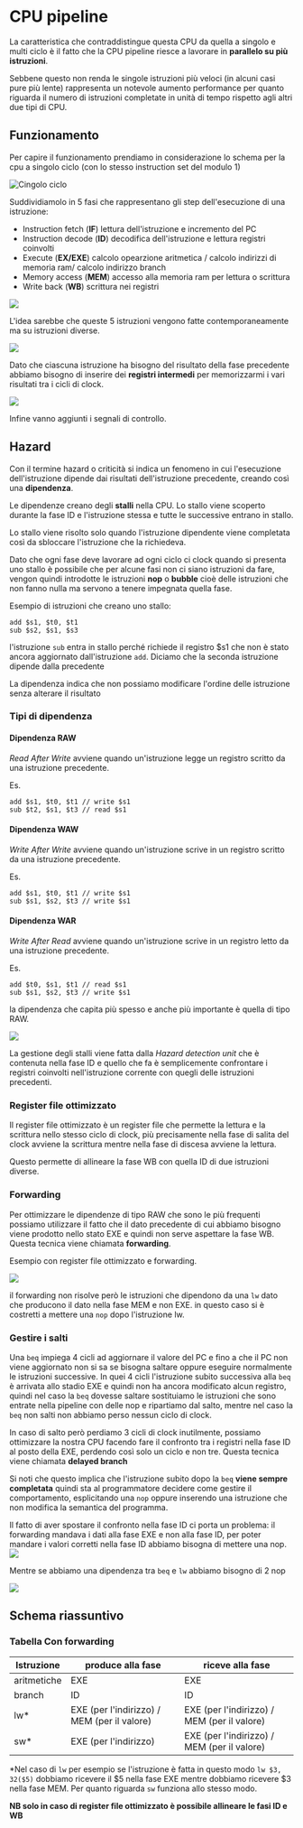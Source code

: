 ﻿# CPU pipeline

La caratteristica che contraddistingue questa CPU da quella a singolo e multi ciclo è il fatto che la CPU pipeline riesce a lavorare in **parallelo su più istruzioni**.

Sebbene questo non renda le singole istruzioni più veloci (in alcuni casi pure più lente) rappresenta un notevole aumento performance per quanto riguarda il numero di istruzioni completate in unità di tempo rispetto agli altri due tipi di CPU.

## Funzionamento

Per capire il funzionamento prendiamo in considerazione lo schema per la cpu a singolo ciclo (con lo stesso instruction set del modulo 1)

![Cingolo ciclo](https://i.ibb.co/WN9fMFr/cingolo-ciclo.png)

Suddividiamolo in 5 fasi che rappresentano gli step dell'esecuzione di una istruzione:

- Instruction fetch (**IF**)
	lettura dell'istruzione e incremento del PC
- Instruction decode (**ID**)
	decodifica dell'istruzione e lettura registri coinvolti
- Execute (**EX/EXE**)
	calcolo opearzione aritmetica / calcolo indirizzi di memoria ram/ calcolo indirizzo branch
- Memory access (**MEM**)
	accesso alla memoria ram per lettura o scrittura
- Write back (**WB**)
	scrittura nei registri

![](https://i.ibb.co/41gjSF4/5steps.png)

L'idea sarebbe che queste 5 istruzioni vengono fatte contemporaneamente ma su istruzioni diverse.

![](https://i.ibb.co/L924VjJ/example.png)

Dato che ciascuna istruzione ha bisogno del risultato della fase precedente abbiamo bisogno di inserire dei **registri intermedi** per memorizzarmi i vari risultati tra i cicli di clock.

![](https://i.ibb.co/KDDdDH8/reg-interm.png)

Infine vanno aggiunti i segnali di controllo.

## Hazard

Con il termine hazard o criticità si indica un fenomeno in cui l'esecuzione dell'istruzione dipende dai risultati dell'istruzione precedente, creando così una **dipendenza**.

Le dipendenze creano degli **stalli** nella CPU. Lo stallo viene scoperto durante la fase ID e l'istruzione stessa e tutte le successive entrano in stallo.

Lo stallo viene risolto solo quando l'istruzione dipendente viene completata così da sbloccare l'istruzione che la richiedeva.

Dato che ogni fase deve lavorare ad ogni ciclo ci clock quando si presenta uno stallo è possibile che per alcune fasi non ci siano istruzioni da fare, vengon quindi introdotte le istruzioni **nop** o **bubble** cioè delle istruzioni che non fanno nulla ma servono a tenere impegnata quella fase.

Esempio di istruzioni che creano uno stallo:

```
add $s1, $t0, $t1
sub $s2, $s1, $s3 
```

l'istruzione `sub` entra in stallo perché richiede il registro $s1 che non è stato ancora aggiornato dall'istruzione `add`. Diciamo che la seconda istruzione dipende dalla precedente

La dipendenza indica che non possiamo modificare l'ordine delle istruzione senza alterare il risultato

### Tipi di dipendenza

#### Dipendenza RAW

*Read After Write* avviene quando un'istruzione legge un registro scritto da una istruzione precedente.

Es.

	add $s1, $t0, $t1 // write $s1
	sub $t2, $s1, $t3 // read $s1

#### Dipendenza WAW

*Write After Write* avviene quando un'istruzione scrive in un registro scritto da una istruzione precedente.

Es.

	add $s1, $t0, $t1 // write $s1
	sub $s1, $s2, $t3 // write $s1

#### Dipendenza WAR

*Write After Read* avviene quando un'istruzione scrive in un registro letto da una istruzione precedente.

Es.

	add $t0, $s1, $t1 // read $s1
	sub $s1, $s2, $t3 // write $s1


la dipendenza che capita più spesso e anche più importante è quella di tipo RAW.

![](https://i.ibb.co/2sXVrWx/esempio-dipendenze.png)

La gestione degli stalli viene fatta dalla *Hazard detection unit* che è contenuta nella fase ID e quello che fa è semplicemente confrontare i registri coinvolti nell'istruzione corrente con quegli delle istruzioni precedenti.

### Register file ottimizzato

Il register file ottimizzato è un register file che permette la lettura e la scrittura nello stesso ciclo di clock, più precisamente nella fase di salita del clock avviene la scrittura mentre nella fase di discesa avviene la lettura.

Questo permette di allineare la fase WB con quella ID di due istruzioni diverse.

### Forwarding

Per ottimizzare le dipendenze di tipo RAW che sono le più frequenti possiamo utilizzare il fatto che il dato precedente di cui abbiamo bisogno viene prodotto nello stato EXE e quindi non serve aspettare la fase WB. Questa tecnica viene chiamata **forwarding**.

Esempio con register file ottimizzato e forwarding.

![](https://i.ibb.co/bWDZ3dQ/rfott-forwarding.png)

il forwarding non risolve però le istruzioni che dipendono da una `lw` dato che producono il dato nella fase MEM e non EXE. in questo caso si è costretti a mettere una `nop` dopo l'istruzione lw.


### Gestire i salti

Una `beq` impiega 4 cicli ad aggiornare il valore del PC e fino a che il PC non viene aggiornato non si sa se bisogna saltare oppure eseguire normalmente le istruzioni successive.
In quei 4 cicli l'istruzione subito successiva alla `beq` è arrivata allo stadio EXE e quindi non ha ancora modificato alcun registro, quindi nel caso la `beq` dovesse saltare sostituiamo le istruzioni che sono entrate nella pipeline con delle nop e ripartiamo dal salto, mentre nel caso la `beq` non salti non abbiamo perso nessun ciclo di clock.

In caso di salto però perdiamo 3 cicli di clock inutilmente, possiamo ottimizzare la nostra CPU facendo fare il confronto tra i registri nella fase ID al posto della EXE, perdendo così solo un ciclo e non tre. Questa tecnica viene chiamata **delayed branch**

Si noti che questo implica che l'istruzione subito dopo la `beq` **viene sempre completata** quindi sta al programmatore decidere come gestire il comportamento, esplicitando una `nop` oppure inserendo una istruzione che non modifica la semantica del programma.

Il fatto di aver spostare il confronto nella fase ID ci porta un problema: il forwarding mandava i dati alla fase EXE e non alla fase ID, per poter mandare i valori corretti nella fase ID abbiamo bisogna di mettere una nop.
![](https://i.ibb.co/jVZ2FtK/exebeq.png)

Mentre se abbiamo una dipendenza tra `beq` e `lw` abbiamo bisogno di 2 nop

![](https://i.ibb.co/rfW2yJ1/exelwbeq.png)

## Schema riassuntivo

### Tabella Con forwarding

|Istruzione| produce alla fase | riceve alla fase |
|--|--|--|
| aritmetiche | EXE | EXE |
| branch | ID | ID |
| lw* | EXE (per l'indirizzo) / MEM (per il valore) | EXE (per l'indirizzo) / MEM (per il valore) |
| sw* | EXE (per l'indirizzo) | EXE (per l'indirizzo) / MEM (per il valore) |

*Nel caso di `lw` per esempio se l'istruzione è fatta in questo modo `lw $3, 32($5)` dobbiamo ricevere il $5 nella fase EXE mentre dobbiamo ricevere $3 nella fase MEM. 
Per quanto riguarda `sw` funziona allo stesso modo.

**NB solo in caso di register file ottimizzato è possibile allineare le fasi ID e WB**
